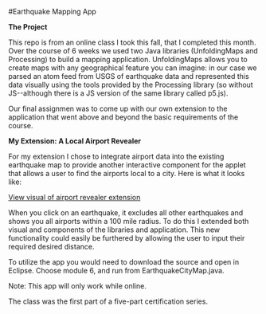 #Earthquake Mapping App



**The Project**

This repo is from an online class I took this fall, that I completed this month. Over the course of 6 weeks we used two Java libraries (UnfoldingMaps and Processing) to build a mapping application. UnfoldingMaps allows you to create maps with any geographical feature you can imagine: in our case we parsed an atom feed from USGS of earthquake data and represented this data visually using the tools provided by the Processing library (so without JS--although there is a JS version of the same library called p5.js).

Our final assignmen was to come up with our own extension to the application that went above and beyond the basic requirements of the course. 

**My Extension: A Local Airport Revealer**

For my extension I chose to integrate airport data into the existing earthquake map to provide another interactive component for the applet that allows a user to find the airports local to a city. Here is what it looks like:  

[View visual of airport revealer extension](AirportRevealer.png)

When you click on an earthquake, it excludes all other earthquakes and shows you all airports within a 100 mile radius. To do this I extended both visual and components of the libraries and application. This new functionality could easily be furthered by allowing the user to input their required desired distance.

To utilize the app you would need to download the source and open in Eclipse. Choose module 6, and run from  EarthquakeCityMap.java. 

Note: This app will only work while online.

The class was the first part of a five-part certification series. 




